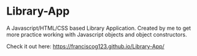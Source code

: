 # Library-App
A Javascript/HTML/CSS based Library Application. Created by me to get more practice working with Javascript objects and object constructors.

Check it out here: https://franciscog123.github.io/Library-App/
